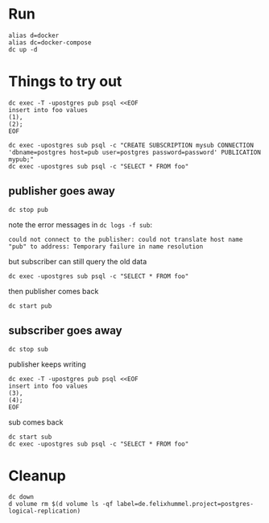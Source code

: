 # Run
```
alias d=docker
alias dc=docker-compose
dc up -d
```


# Things to try out
```
dc exec -T -upostgres pub psql <<EOF
insert into foo values
(1),
(2);
EOF

dc exec -upostgres sub psql -c "CREATE SUBSCRIPTION mysub CONNECTION 'dbname=postgres host=pub user=postgres password=password' PUBLICATION mypub;"
dc exec -upostgres sub psql -c "SELECT * FROM foo"
```

## publisher goes away
```
dc stop pub
```
note the error messages in `dc logs -f sub`:
```
could not connect to the publisher: could not translate host name "pub" to address: Temporary failure in name resolution
```
but subscriber can still query the old data
```
dc exec -upostgres sub psql -c "SELECT * FROM foo"
```
then publisher comes back
```
dc start pub
```

## subscriber goes away
```
dc stop sub
```
publisher keeps writing
```
dc exec -T -upostgres pub psql <<EOF
insert into foo values
(3),
(4);
EOF
```
sub comes back
```
dc start sub
dc exec -upostgres sub psql -c "SELECT * FROM foo"
```


# Cleanup
```
dc down
d volume rm $(d volume ls -qf label=de.felixhummel.project=postgres-logical-replication)
```

